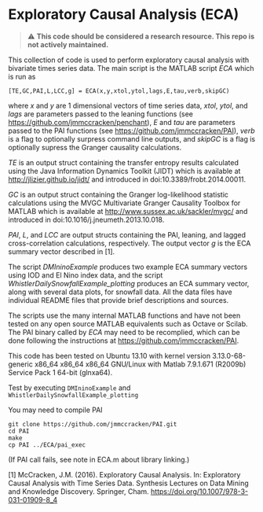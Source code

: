 Exploratory Causal Analysis (ECA)
===

> :warning: **This code should be considered a research resource. This repo is not actively maintained.** 

This collection of code is used to perform exploratory causal analysis with bivariate times series data.  The main script is the MATLAB script _ECA_ which is run as

    [TE,GC,PAI,L,LCC,g] = ECA(x,y,xtol,ytol,lags,E,tau,verb,skipGC)
    
where  _x_ and _y_ are 1 dimensional vectors of time series data, _xtol_, _ytol_, and _lags_ are parameters passed to the leaning functions (see https://github.com/jmmccracken/penchant), _E_ and _tau_ are parameters passed to the PAI functions (see https://github.com/jmmccracken/PAI), _verb_ is a flag to optionally surpress command line outputs, and _skipGC_ is a flag is optionally supress the Granger causality calculations.

_TE_ is an output struct containing the transfer entropy results calculated using the Java Information Dynamics Toolkit (JIDT) which is available at http://jlizier.github.io/jidt/ and introduced in doi:10.3389/frobt.2014.00011.

_GC_ is an output struct containing the Granger log-likelihood statistic calculations using the MVGC Multivariate Granger Causality Toolbox for MATLAB which is available at http://www.sussex.ac.uk/sackler/mvgc/ and introduced in doi:10.1016/j.jneumeth.2013.10.018.

_PAI_, _L_, and _LCC_ are output structs containing the PAI, leaning, and lagged cross-correlation calculations, respectively.  The output vector _g_ is the ECA summary vector described in [1].

The script _DMIninoExample_ produces two example ECA summary vectors using IOD and El Nino index data, and the script _WhistlerDailySnowfallExample\_plotting_ produces an ECA summary vector, along with several data plots, for snowfall data.  All the data files have individual README files that provide brief descriptions and sources.

The scripts use the many internal MATLAB functions and have not been tested on any open source MATLAB equivalents such as Octave or Scilab.  The PAI binary called by _ECA_ may need to be recomplied, which can be done following the instructions at https://github.com/jmmccracken/PAI.

This code has been tested on Ubuntu 13.10 with kernel version 3.13.0-68-generic x86_64 x86_64 x86_64 GNU/Linux with Matlab 7.9.1.671 (R2009b) Service Pack 1 64-bit (glnxa64).

Test by executing `DMIninoExample` and `WhistlerDailySnowfallExample_plotting`

You may need to compile PAI
```
git clone https://github.com/jmmccracken/PAI.git
cd PAI
make
cp PAI ../ECA/pai_exec
```

(If PAI call fails, see note in ECA.m about library linking.)

[1] McCracken, J.M. (2016). Exploratory Causal Analysis. In: Exploratory Causal Analysis with Time Series Data. Synthesis Lectures on Data Mining and Knowledge Discovery. Springer, Cham. https://doi.org/10.1007/978-3-031-01909-8_4
